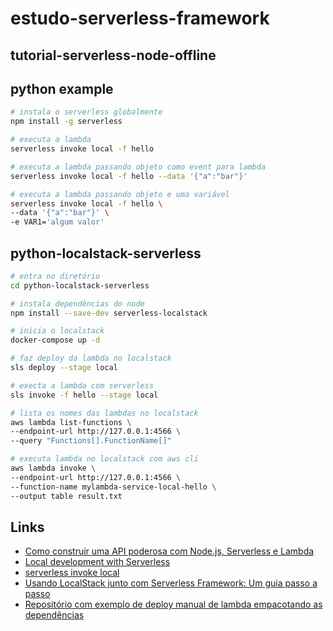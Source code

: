 # estudo-serverless-framework

## tutorial-serverless-node-offline

## python example
```bash
# instala o serverless globalmente
npm install -g serverless

# executa a lambda
serverless invoke local -f hello

# executa a lambda passando objeto como event para lambda
serverless invoke local -f hello --data '{"a":"bar"}'

# executa a lambda passando objeto e uma variável
serverless invoke local -f hello \
--data '{"a":"bar"}' \
-e VAR1='algum valor'
```

## python-localstack-serverless
```bash
# entra no diretório
cd python-localstack-serverless

# instala dependências do node
npm install --save-dev serverless-localstack

# inicia o localstack
docker-compose up -d

# faz deploy da lambda no localstack
sls deploy --stage local

# execta a lambda com serverless
sls invoke -f hello --stage local

# lista os nomes das lambdas no localstack
aws lambda list-functions \
--endpoint-url http://127.0.0.1:4566 \
--query "Functions[].FunctionName[]"

# executa lambda no localstack com aws cli
aws lambda invoke \
--endpoint-url http://127.0.0.1:4566 \
--function-name mylambda-service-local-hello \
--output table result.txt
```

## Links
- [Como construir uma API poderosa com Node.js, Serverless e Lambda](https://how.kovi.work/construindo-uma-aplica%C3%A7%C3%A3o-serverless-do-zero-cd0d70527d61)
- [Local development with Serverless](https://towardsaws.com/local-development-with-serverless-46a219876a67)
- [serverless invoke local](https://www.serverless.com/framework/docs/providers/aws/cli-reference/invoke-local)
- [Usando LocalStack junto com Serverless Framework: Um guia passo a passo](https://www.linkedin.com/pulse/usando-localstack-junto-com-serverless-framework-um-guia-felipe/?originalSubdomain=pt)
- [Repositório com exemplo de deploy manual de lambda empacotando as dependências](https://github.com/awsdocs/aws-lambda-developer-guide/tree/master/sample-apps/blank-python)
